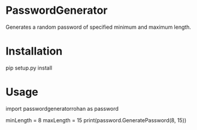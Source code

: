 # PasswordGenerator

Generates a random password of specified minimum and maximum length.

# Installation

pip setup.py install

# Usage

import passwordgeneratorrohan as password

minLength = 8
maxLength = 15
print(password.GeneratePassword(8, 15))

